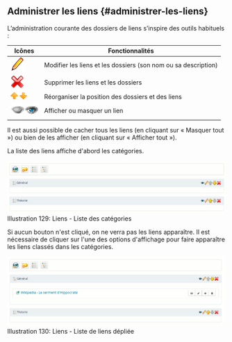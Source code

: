 ## Administrer les liens {#administrer-les-liens}

L’administration courante des dossiers de liens s’inspire des outils habituels :

| Icônes | Fonctionnalités |
| --- | --- |
| ![](../assets/graficos65.png) | Modifier les liens et les dossiers (son nom ou sa description) |
| ![](../assets/graficos66.png) | Supprimer les liens et les dossiers |
| ![](../assets/images101.png) | Réorganiser la position des dossiers et des liens |
| ![](../assets/graficos67.png)![](../assets/graficos68.png) | Afficher ou masquer un lien |

Il est aussi possible de cacher tous les liens (en cliquant sur « Masquer tout ») ou bien de les afficher (en cliquant sur « Afficher tout »).

La liste des liens affiche d&#039;abord les catégories.

![](../assets/image200.png)Illustration 129: Liens - Liste des catégories

Si aucun bouton n&#039;est cliqué, on ne verra pas les liens apparaître. Il est nécessaire de cliquer sur l&#039;une des options d&#039;affichage pour faire apparaître les liens classés dans les catégories.

![](../assets/image201.png)Illustration 130: Liens - Liste de liens dépliée
